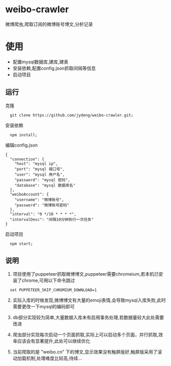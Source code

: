 # weibo-crawler
微博爬虫,爬取订阅的微博账号博文,分析记录

# 使用
- 配置mysql数据库,建库,建表
- 安装依赖,配置config.json抓取间隔等信息
- 启动项目

## 运行

克隆
```
  git clone https://github.com/jydeng/weibo-crawler.git;
```

安装依赖

```
  npm install;
```

编辑config.json
```
{
  "connection": {
    "host": "mysql ip",
    "port": "mysql 端口号",
    "user": "mysql 用户名",
    "password": "mysql 密码",
    "database": "mysql 数据库名"
  },
  "weiboAccount": {
    "username": "微博账号",
    "password": "微博账号密码"
  },
  "interval": "0 */10 * * * *",
  "intervalDesc": "间隔10分钟执行一次任务"
}
```

启动项目

```
  npm start;
```

## 说明

1. 项目使用了puppeteer抓取微博博文,puppeteer需要chromeium,若本机已安装了chrome,可用以下命令跳过
```
  set PUPPETEER_SKIP_CHROMIUM_DOWNLOAD=1
```
2. 实际入库的时候发现,微博博文有大量的emoji表情,会导致mysql入库失败,此时需要更改一下mysql的编码即可

3. db部分实现较为简单,大量数据入库未有启用事务处理,若数据量较大此处需要改进

4. 爬虫部分实现每次启动一个页面抓取,实际上可以启动多个页面，并行抓取,效率应该会有显著提升,此处可以继续优化

5. 当前爬取的是 "weibo.cn" 下的博文,显示效果没有触屏版好,触屏版采用了滚动加载机制,处理难度比较高,待续...


